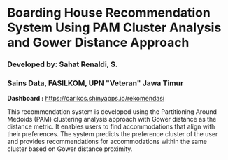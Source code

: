 # Boarding House Recommendation System Using PAM Cluster Analysis and Gower Distance Approach

### **Developed by: Sahat Renaldi, S.**
### **Sains Data, FASILKOM, UPN "Veteran" Jawa Timur**

**Dashboard :** https://carikos.shinyapps.io/rekomendasi

This recommendation system is developed using the Partitioning Around Medoids (PAM) clustering analysis approach with Gower distance as the distance metric. It enables users to find accommodations that align with their preferences. The system predicts the preference cluster of the user and provides recommendations for accommodations within the same cluster based on Gower distance proximity.
